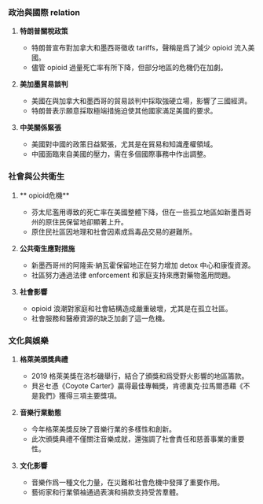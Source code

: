 ### 政治與國際 relation

1. **特朗普關稅政策**
   - 特朗普宣布對加拿大和墨西哥徵收 tariffs，聲稱是爲了減少 opioid 流入美國。
   - 儘管 opioid 過量死亡率有所下降，但部分地區的危機仍在加劇。

2. **美加墨貿易談判**
   - 美國在與加拿大和墨西哥的貿易談判中採取強硬立場，影響了三國經濟。
   - 特朗普表示願意採取極端措施迫使其他國家滿足美國的要求。

3. **中美關係緊張**
   - 美國對中國的政策日益緊張，尤其是在貿易和知識產權領域。
   - 中國面臨來自美國的壓力，需在多個國際事務中作出調整。

### 社會與公共衛生

1. ** opioid危機**
   - 芬太尼濫用導致的死亡率在美國整體下降，但在一些孤立地區如新墨西哥州的原住民保留地卻顯著上升。
   - 原住民社區因地理和社會因素成爲毒品交易的避難所。

2. **公共衛生應對措施**
   - 新墨西哥州的阿隆索·納瓦霍保留地正在努力增加 detox 中心和康復資源。
   - 社區努力通過法律 enforcement 和家庭支持來應對藥物濫用問題。

3. **社會影響**
   - opioid 浪潮對家庭和社會結構造成嚴重破壞，尤其是在孤立社區。
   - 社會服務和醫療資源的缺乏加劇了這一危機。

### 文化與娛樂

1. **格萊美頒獎典禮**
   - 2019 格萊美獎在洛杉磯舉行，結合了頒獎和爲受野火影響的地區籌款。
   - 貝욘セ憑《Coyote Carter》贏得最佳專輯獎，肯德裏克·拉馬爾憑藉《不是我們》獲得三項主要獎項。

2. **音樂行業動態**
   - 今年格萊美獎反映了音樂行業的多樣性和創新。
   - 此次頒獎典禮不僅關注音樂成就，還強調了社會責任和慈善事業的重要性。

3. **文化影響**
   - 音樂作爲一種文化力量，在災難和社會危機中發揮了重要作用。
   - 藝術家和行業領袖通過表演和捐款支持受苦羣體。